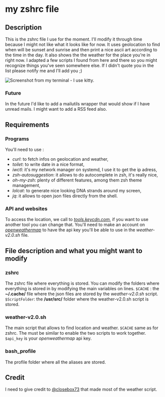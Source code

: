 # my zshrc file
## Description
This is the zshrc file I use for the moment.
I'll modify it through time because I might not like what it looks like for now. 
It uses geolocation to find when will be sunset and sunrise and then print a nice ascii art according to the time in the day. It also shows the the weather for the place you're in right now.
I adapted a few scripts I found from here and there so you might recognize things you've seen somewhere else. If I didn't quote you in the list please notify me and I'll add you ;)

![Screenshot from my terminal - I use kitty.](http://www.enlightenment.org/ss/e-65749a9c89d601.08580631.jpg)

### Future
In the future I'd like to add a mailutils wrapper that would show if I have unread mails. I might want to add a RSS feed also.

## Requirements
### Programs
You'll need to use :
- _curl_: to fetch infos on geolocation and weather,
- _toilet_: to write date in a nice format,
- _iwctl_: it's my network manager on systemd, I use it to get the ip adress,
- _zsh-autosuggestion_: it allows to do autocomplete in zsh, it's really nice,
- _oh-my-zsh_: plenty of different features, among them zsh theme management,
- _lolcat_: to generate nice looking DNA strands around my screen,
- _jq_: it allows to open json files directly from the shell.
### API and websites
To access the location, we call to [_tools.keycdn.com_](https://tools.keycdn.com), if you want to use another tool you can change that.
You'll need to make an account on [_openweathermap_](http://openweathermap.com) to have the api key you'll be able to use in the _weather-v2.0.sh_ file.

## File description and what you might want to modify
### zshrc
The zshrc file where everything is stored.
You can modify the folders where everything is stored in by modifying the main variables on lines.
`$CACHE` : the **~/.cache/** file where the json files are stored by the _weather-v2.0.sh_ script.
`$ScriptFolder`: the **/usr/src/** folder where the weather-v2.0.sh script is stored.

### weather-v2.0.sh
The main script that allows to find location and weather.
`$CACHE` same as for zshrc. The must be similar to enable the two scripts to work together.
`$api_key` is your _openweathermap_ api key.

### bash_profile
The profile folder where all the aliases are stored.

## Credit
I need to give credit to [@closebox73](https://github.com/closebox73) that made most of the weather script.
